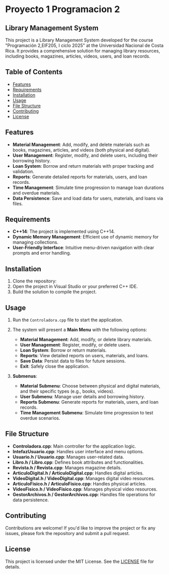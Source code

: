 # Proyecto 1 Programacion 2 

## Library Management System  

This project is a Library Management System developed for the course "Programación 2,EIF205, I ciclo 2025" at the Universidad Nacional de Costa Rica. It provides a comprehensive solution for managing library resources, including books, magazines, articles, videos, users, and loan records.  

## Table of Contents  

- [Features](#features)  
- [Requirements](#requirements)  
- [Installation](#installation)  
- [Usage](#usage)  
- [File Structure](#file-structure)  
- [Contributing](#contributing)  
- [License](#license)  

## Features  

- **Material Management**: Add, modify, and delete materials such as books, magazines, articles, and videos (both physical and digital).  
- **User Management**: Register, modify, and delete users, including their borrowing history.  
- **Loan System**: Borrow and return materials with proper tracking and validation.  
- **Reports**: Generate detailed reports for materials, users, and loan records.  
- **Time Management**: Simulate time progression to manage loan durations and overdue materials.  
- **Data Persistence**: Save and load data for users, materials, and loans via files.  

## Requirements  

- **C++14**: The project is implemented using C++14.  
- **Dynamic Memory Management**: Efficient use of dynamic memory for managing collections.  
- **User-Friendly Interface**: Intuitive menu-driven navigation with clear prompts and error handling.  

## Installation  

1. Clone the repository:
2. Open the project in Visual Studio or your preferred C++ IDE.  
3. Build the solution to compile the project.  

## Usage  

1. Run the `Controladora.cpp` file to start the application.  
2. The system will present a **Main Menu** with the following options:  
   - **Material Management**: Add, modify, or delete library materials.  
   - **User Management**: Register, modify, or delete users.  
   - **Loan System**: Borrow or return materials.  
   - **Reports**: View detailed reports on users, materials, and loans.  
   - **Save Data**: Persist data to files for future sessions.  
   - **Exit**: Safely close the application.  

3. **Submenus**:  
   - **Material Submenu**: Choose between physical and digital materials, and their specific types (e.g., books, videos).  
   - **User Submenu**: Manage user details and borrowing history.  
   - **Reports Submenu**: Generate reports for materials, users, and loan records.  
   - **Time Management Submenu**: Simulate time progression to test overdue scenarios.  

## File Structure  

- **Controladora.cpp**: Main controller for the application logic.  
- **IntefazUsuario.cpp**: Handles user interface and menu options.  
- **Usuario.h / Usuario.cpp**: Manages user-related data.  
- **Libro.h / Libro.cpp**: Defines book attributes and functionalities.  
- **Revista.h / Revista.cpp**: Manages magazine details.  
- **ArticuloDigital.h / ArticuloDigital.cpp**: Handles digital articles.  
- **VideoDigital.h / VideoDigital.cpp**: Manages digital video resources.  
- **ArticuloFisico.h / ArticuloFisico.cpp**: Handles physical articles.  
- **VideoFisico.h / VideoFisico.cpp**: Manages physical video resources.  
- **GestorArchivos.h / GestorArchivos.cpp**: Handles file operations for data persistence.  

## Contributing  

Contributions are welcome! If you'd like to improve the project or fix any issues, please fork the repository and submit a pull request.  

## License  

This project is licensed under the MIT License. See the [LICENSE](LICENSE) file for details.
